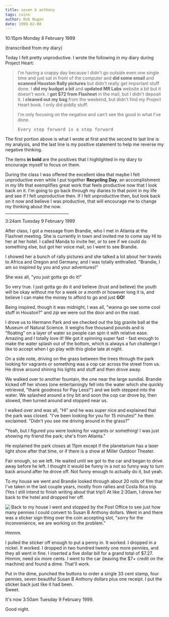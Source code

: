 ```yaml
---
title: seven b anthony
tags: coins
author: Rob Nugen
date: 1999-02-08
---
```


<p class=date>10:15pm Monday 8 February 1999</p>
<p class=note>(transcribed from my diary)</p>

<p>Today I felt pretty unproductive.  I wrote the following in my diary during Project Heart:

<blockquote>
<p>I'm having a crappy day because I didn't go outside even one single time and just sat in front of the
computer and <b>did some email</b> and <b>scanned Houston Rally pictures</b> but didn't really get important
stuff done. I <b>did my budget a bit</b> and <b>updated MR Labs</b> website a bit but it doesn't work. I <b>got $72 from
Flashnet</b> in the mail, but I didn't deposit it. I <b>cleaned out my bag</b> from the weekend, but didn't find
my Project Heart book. I only did piddly stuff.

<p>I'm only focusing on the negative and can't see the good in what I've done.

<p><pre>Every step forward is a step forward</pre>
</blockquote>

<p>The first portion above is what I wrote at first and the second to last line is my analysis, and the last line is my
positive statement to help me reverse my negative thinking.

<p>The items <b>in bold</b> are the positives that I highlighted in my diary to encourage myself to focus on them.

<p>During the class I was offered the excellent idea that maybe I felt unproductive even while I put together <b>Recycling Day</b>,
an accomplishment in my life that exemplifies great work that feels productive now that I look back on it. I'm going to go
back through my diaries to that point in my life and see if I felt unproductive then. If I felt unproductive then, but look back on 
it now and believe I was productive, that will encourage me to change my thinking about the now.

<p><hr width="40%">

<p class=date>3:24am Tuesday 9 February 1999</p>

<p>After class, I got a message from Brandie, who I met in Atlanta at the Flashnet meeting.  She is currently in town and 
invited me to come say HI to her at her hotel.  I called Manda to invite her, or to see if we could do something else, but got
her voice mail, so I went to see Brandie.

<p>I showed her a bunch of rally pictures and she talked a lot about her travels to Africa and Oregon and Germany,
and I was totally enthralled.  "Brandie, I am so inspired by you and your adventures!"

<p>She was all, "you just gotta go do it!"

<p>So very true. I just gotta go do it and believe (trust and believe) the youth will be okay without me for a week or a month or 
however long it is, and believe I can make the money to afford to go and just <b>GO!</b>

<p>Being inspired, though it was midnight, I was all, "wanna go see some cool stuff in Houston?" and <em>zip</em> we were out
the door and on the road.

<p>I drove us to Hermann Park and we checked out the big granite ball at the Museum of Natural Science. It weighs five thousand
pounds and is "floating" on a layer of water so people can spin it with relative ease. Amazing and I totally love it!  We got it
spinning super fast - fast enough to make the water splash out of the bottom, which is always a fun challenge I like to accept when
I go play with this globe late at night.

<p>On a side note, driving on the grass between the trees through the park looking for vagrants or something was a cop car across 
the street from us. He drove around shining his lights and stuff and then drove away.

<p>We walked over to another fountain, the one near the large sundial.  Brandie kicked off her shoes (one entertainingly 
fell into the water which she quickly retrieved, "thank goodness for Pay Less!") and we both stepped into the water. We splashed 
around a tiny bit and soon the cop car drove by, then slowed, then turned around and stopped near us.

<p>I walked over and was all, "HI" and he was super nice and explained that the park was closed.  "I've been looking for you for 15 minutes!"
he then exclaimed.  "Didn't you see me driving around in the grass?"

<p>"Yeah, but I figured you were looking for vagrants or something!  I was just showing my friend the park; she's from Atlanta."

<p>He explained the park closes at 11pm except if the planetarium has a laser light show after that time, or if there is a show at
Miller Outdoor Theater.

<p>Fair enough, so we left.  He waited until we got to the car and began to drive away before he left.  I thought it would be funny
in a not so funny way to turn back around after he drove off.  Not funny enough to actually do it, but yeah.

<p>To my house we went and Brandie looked through about 20 rolls of film that I've taken in the last couple years, mostly from rallies
and Costa Rica trip. (Yes I still intend to finish writing about that trip!)  At like 2:30am, I drove her back to the hotel and dropped
her off.

<p><img src="/journal/images/1999/susan_b_receipt.jpg" align="left">
Back to my house I went and stopped by the Post Office to see just how many pennies I could convert to Susan B Anthony dollars.
Went in and there was a sticker sign thing over the coin accepting slot, "sorry for the inconvenience, we are working on the problem."

<p>Hmmm.

<p>I pulled the sticker off enough to put a penny in.  It worked.  I dropped in a nickel.  It worked.  I dropped in two hundred twenty one
more pennies, and they all went in fine.  I inserted a five dollar bill for a grand total of $7.27.  Hmmm, need six more cents.  I went to the car
(leaving the $7+ credit on the machine) and found a dime. That'll work.

<p>Put in the dime, punched the buttons to order a single 33 cent stamp, four pennies, seven beautiful Susan B Anthony dollars plus 
one receipt.  I put the sticker back just like it had been. <br>Sweet.

<p>It's now 3:50am Tuesday 9 February 1999.

<p>Good night.
